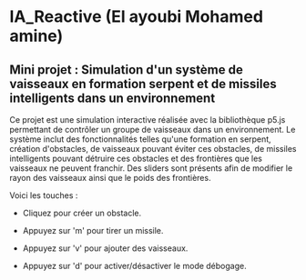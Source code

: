 # IA_Reactive (El ayoubi Mohamed amine)
## Mini projet : Simulation d'un système de vaisseaux en formation serpent et de missiles intelligents dans un environnement


Ce projet est une simulation interactive réalisée avec la bibliothèque p5.js permettant de contrôler un groupe de vaisseaux dans un environnement. Le système inclut des fonctionnalités telles qu'une formation en serpent, création d'obstacles, de vaisseaux pouvant éviter ces obstacles, de missiles intelligents pouvant détruire ces obstacles et des frontières que les vaisseaux ne peuvent franchir. Des sliders sont présents afin de modifier le rayon des vaisseaux ainsi que le poids des frontières.

Voici les touches : 
* Cliquez pour créer un obstacle.

* Appuyez sur 'm' pour tirer un missile.

* Appuyez sur 'v' pour ajouter des vaisseaux.

* Appuyez sur 'd' pour activer/désactiver le mode débogage.
